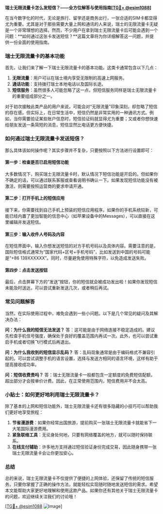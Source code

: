 **瑞士无限流量卡怎么发短信？——全方位解答与使用指南[[TG💪+ @esim1088](https://t.me/s/esim1088)]**

在当今数字化的时代，无论是旅行、留学还是商务出行，一张合适的SIM卡都显得尤为重要。尤其是对于那些需要大量上网和通讯的人来说，瑞士的无限流量卡无疑是一个非常理想的选择。然而，不少用户在拿到瑞士无限流量卡后可能会遇到一个问题：**如何通过这张卡发送短信？**这篇文章将为你详细解答这一问题，并提供一份全面的使用指南。

### 瑞士无限流量卡的基本功能

首先，让我们来了解一下瑞士无限流量卡的基本功能。这类卡通常包含以下几点：

1. **无限流量**：用户可以在瑞士境内享受无限制的高速上网服务。
2. **通话功能**：支持拨打瑞士本地电话以及国际长途。
3. **短信服务**：虽然很多人可能忽略了这一点，但短信服务同样是瑞士无限流量卡的重要组成部分之一。

对于初次接触此类产品的用户来说，可能会对“无限流量”印象深刻，却忽略了短信的存在感。但实际上，在日常生活中，短信仍然是非常实用的一种通讯方式。例如，当你需要验证某些账户信息时，短信验证码就显得尤为重要；又或者你想快速给朋友发送一条简短的消息，短信显然比电话更方便快捷。

### 如何通过瑞士无限流量卡发送短信？

那么具体该如何操作呢？其实步骤并不复杂，只要按照以下方法进行设置即可：

#### 第一步：检查是否已启用短信功能
大多数情况下，购买瑞士无限流量卡时，默认情况下短信功能是开启的。但如果你不确定的话，可以通过联系客服或查看说明书确认一下。如果发现短信功能没有被激活，则需要按照运营商的要求申请开通。

#### 第二步：打开手机上的短信应用
接下来，你需要找到自己手机上预装的短信应用程序。如果你的手机系统较新，可能已经内置了更加智能的信息中心（如苹果设备中的Messages），可以直接在这里编辑并发送短信。

#### 第三步：输入收件人号码及内容
在短信界面中，输入你想发送短信的对方手机号码以及具体内容。需要注意的是，国际短信格式通常为“国家代码+区号+手机号码”，比如发送到中国的号码可能是“+86 139XXXXXX”。同时，尽量避免使用特殊字符，以免造成发送失败。

#### 第四步：点击发送按钮
最后，点击屏幕下方的“发送”按钮，你的短信就会被成功发出啦！如果你发现短信未能及时送达，可以尝试重新发送几次，或者稍后再试。

### 常见问题解答

当然，在实际使用过程中，难免会遇到一些小问题。以下是几个常见的疑问及其解决办法：

**问：为什么我的短信无法发送？**
答：这可能是由于网络连接不稳定造成的。建议先检查手机信号强度，确保处于良好的覆盖范围内再试一次。此外，也可以尝试重启手机或者切换飞行模式后再退出。

**问：为什么我收到的短信显示乱码？**
答：乱码现象通常是由于编码格式不兼容引起的。可以尝试调整手机的语言设置，选择与发送方相同的语言环境，这样有助于提高接收成功率。

**问：短信收费贵吗？**
答：瑞士无限流量卡一般都包含一定额度的免费短信配额，超出部分才会按单价计费。因此，在正常使用范围内，短信费用并不会太高。

### 小贴士：如何更好地利用瑞士无限流量卡？

除了基本的上网和短信功能外，瑞士无限流量卡还有很多隐藏的小技巧可以帮助我们更好地享受旅程：

1. **节省漫游费**：如果你经常出国旅游，提前购买一张瑞士无限流量卡就能省下一大笔国际漫游费用。
2. **紧急联络工具**：无论身处何地，只要有网络覆盖的地方，就可以随时保持联系。
3. **在线支付辅助**：许多地方支持通过短信验证身份完成交易，因此随身携带一张瑞士无限流量卡会让你更加安心。

### 总结

总的来说，瑞士无限流量卡不仅提供了便捷的上网体验，还保留了传统的短信服务。只要你掌握了正确的操作方法，就能轻松实现随时随地发送短信的需求。希望本文能帮助大家更好地理解和使用这款产品。如果你还有其他关于瑞士无限流量卡的问题，欢迎继续关注我们的讨论哦！

[[TG💪+ @esim1088](https://t.me/s/esim1088) ![Image](https://i.postimg.cc/4NQfJmqS/Snipaste-2025-05-13-00-14-12.png)]